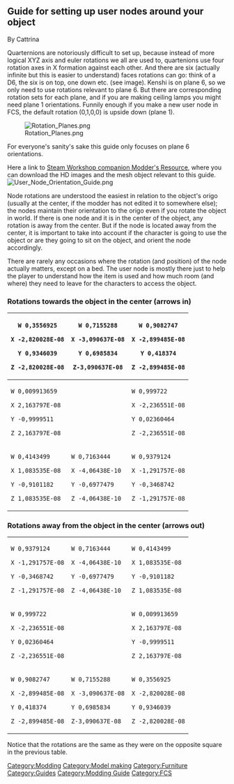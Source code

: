 ## Guide for setting up user nodes around your object

By Cattrina

Quarternions are notoriously difficult to set up, because instead of
more logical XYZ axis and euler rotations we all are used to,
quartenions use four rotation axes in X formation against each other.
And there are six (actually infinite but this is easier to understand)
faces rotations can go: think of a D6, the six is on top, one down etc.
(see image). Kenshi is on plane 6, so we only need to use rotations
relevant to plane 6. But there are corresponding rotation sets for each
plane, and if you are making ceiling lamps you might need plane 1
orientations. Funnily enough if you make a new user node in FCS, the
default rotation (0,1,0,0) is upside down (plane 1).

<figure>
<img src="Rotation_Planes.png" title="Rotation_Planes.png" />
<figcaption>Rotation_Planes.png</figcaption>
</figure>

For everyone's sanity's sake this guide only focuses on plane 6
orientations.

Here a link to [Steam Workshop companion Modder's
Resource](https://steamcommunity.com/sharedfiles/filedetails/?id=2977389217),
where you can download the HD images and the mesh object relevant to
this guide.
![](User_Node_Orientation_Guide.png "User_Node_Orientation_Guide.png")

Node rotations are understood the easiest in relation to the object's
origo (usually at the center, if the modder has not edited it to
somewhere else); the nodes maintain their orientation to the origo even
if you rotate the object in world. If there is one node and it is in the
center of the object, any rotation is away from the center. But if the
node is located away from the center, it is important to take into
account if the character is going to use the object or are they going to
sit on the object, and orient the node accordingly.

There are rarely any occasions where the rotation (and position) of the
node actually matters, except on a bed. The user node is mostly there
just to help the player to understand how the item is used and how much
room (and where) they need to leave for the characters to access the
object.

### Rotations towards the object in the center (arrows in)

<table>
<thead>
<tr class="header">
<th><p><code>W 0,3556925</code></p>
<p><code>X -2,820028E-08</code></p>
<p><code>Y 0,9346039</code></p>
<p><code>Z -2,820028E-08</code></p></th>
<th><p><code>W 0,7155288</code></p>
<p><code>X -3,090637E-08</code></p>
<p><code>Y 0,6985834</code></p>
<p><code>Z-3,090637E-08</code></p></th>
<th><p><code>W 0,9082747</code></p>
<p><code>X -2,899485E-08</code></p>
<p><code>Y 0,418374</code></p>
<p><code>Z -2,899485E-08</code></p></th>
</tr>
</thead>
<tbody>
<tr class="odd">
<td><p><code>W 0,009913659</code></p>
<p><code>X 2,163797E-08</code></p>
<p><code>Y -0,9999511</code></p>
<p><code>Z 2,163797E-08</code></p></td>
<td></td>
<td><p><code>W 0,999722</code></p>
<p><code>X -2,236551E-08</code></p>
<p><code>Y 0,02360464</code></p>
<p><code>Z -2,236551E-08</code></p></td>
</tr>
<tr class="even">
<td><p><code>W 0,4143499</code></p>
<p><code>X 1,083535E-08</code></p>
<p><code>Y -0,9101182</code></p>
<p><code>Z 1,083535E-08</code></p></td>
<td><p><code>W 0,7163444</code></p>
<p><code>X -4,06438E-10</code></p>
<p><code>Y -0,6977479</code></p>
<p><code>Z -4,06438E-10</code></p></td>
<td><p><code>W 0,9379124</code></p>
<p><code>X -1,291757E-08</code></p>
<p><code>Y -0,3468742</code></p>
<p><code>Z -1,291757E-08</code></p></td>
</tr>
</tbody>
</table>

### Rotations away from the object in the center (arrows out)

<table>
<tbody>
<tr class="odd">
<td><p><code>W 0,9379124</code></p>
<p><code>X -1,291757E-08</code></p>
<p><code>Y -0,3468742</code></p>
<p><code>Z -1,291757E-08</code></p></td>
<td><p><code>W 0,7163444</code></p>
<p><code>X -4,06438E-10</code></p>
<p><code>Y -0,6977479</code></p>
<p><code>Z -4,06438E-10</code></p></td>
<td><p><code>W 0,4143499</code></p>
<p><code>X 1,083535E-08</code></p>
<p><code>Y -0,9101182</code></p>
<p><code>Z 1,083535E-08</code></p></td>
</tr>
<tr class="even">
<td><p><code>W 0,999722</code></p>
<p><code>X -2,236551E-08</code></p>
<p><code>Y 0,02360464</code></p>
<p><code>Z -2,236551E-08</code></p></td>
<td></td>
<td><p><code>W 0,009913659</code></p>
<p><code>X 2,163797E-08</code></p>
<p><code>Y -0,9999511</code></p>
<p><code>Z 2,163797E-08</code></p></td>
</tr>
<tr class="odd">
<td><p><code>W 0,9082747</code></p>
<p><code>X -2,899485E-08</code></p>
<p><code>Y 0,418374</code></p>
<p><code>Z -2,899485E-08</code></p></td>
<td><p><code>W 0,7155288</code></p>
<p><code>X -3,090637E-08</code></p>
<p><code>Y 0,6985834</code></p>
<p><code>Z-3,090637E-08</code></p></td>
<td><p><code>W 0,3556925</code></p>
<p><code>X -2,820028E-08</code></p>
<p><code>Y 0,9346039</code></p>
<p><code>Z -2,820028E-08</code></p></td>
</tr>
</tbody>
</table>

Notice that the rotations are the same as they were on the opposite
square in the previous table.

[Category:Modding](Category:Modding "wikilink") [Category:Model
making](Category:Model_making "wikilink")
[Category:Furniture](Category:Furniture "wikilink")
[Category:Guides](Category:Guides "wikilink") [Category:Modding
Guide](Category:Modding_Guide "wikilink")
[Category:FCS](Category:FCS "wikilink")